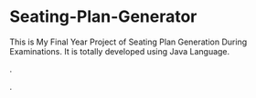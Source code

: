 # Seating-Plan-Generator

This is My Final Year Project of Seating Plan Generation During Examinations. It is totally developed using Java Language.












.
































































































































































































































































































.






































